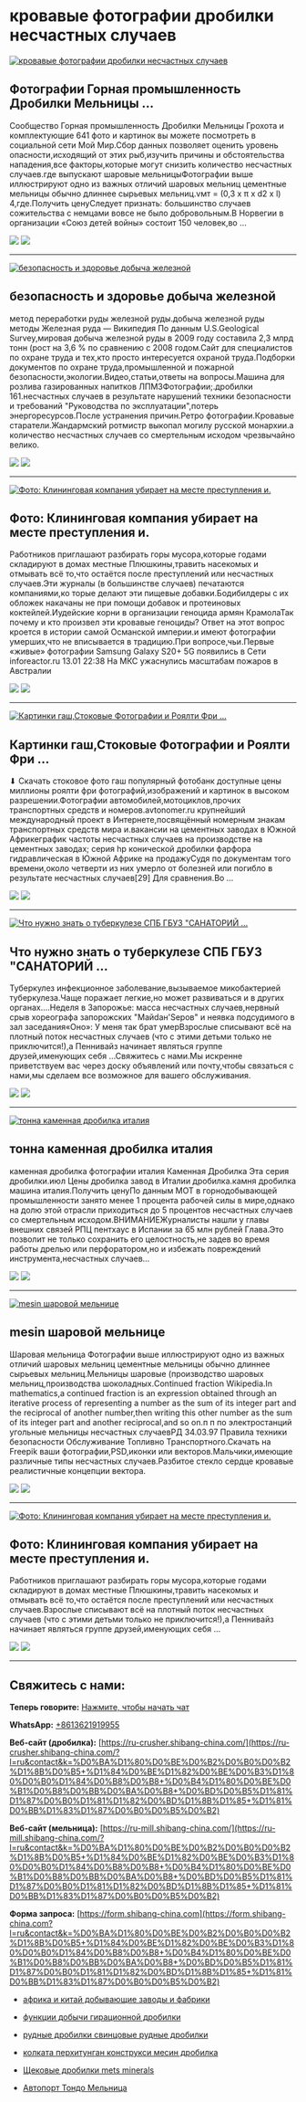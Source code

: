 # кровавые фотографии дробилки несчастных случаев

<a href="https://swt.shibang-china.com/?l=ru&img&k=%D0%BA%D1%80%D0%BE%D0%B2%D0%B0%D0%B2%D1%8B%D0%B5+%D1%84%D0%BE%D1%82%D0%BE%D0%B3%D1%80%D0%B0%D1%84%D0%B8%D0%B8+%D0%B4%D1%80%D0%BE%D0%B1%D0%B8%D0%BB%D0%BA%D0%B8+%D0%BD%D0%B5%D1%81%D1%87%D0%B0%D1%81%D1%82%D0%BD%D1%8B%D1%85+%D1%81%D0%BB%D1%83%D1%87%D0%B0%D0%B5%D0%B2" target="_blank">![кровавые фотографии дробилки несчастных случаев](http://static.shibang-china.com/all-800x300/792.jpg)</a>

## Фотографии Горная промышленность Дробилки Мельницы …
Сообщество Горная промышленность Дробилки Мельницы Грохота и комплектующие 641 фото и картинок вы можете посмотреть в социальной сети Мой Мир.Сбор данных позволяет оценить уровень опасности,исходящий от этих рыб,изучить причины и обстоятельства нападения,все факторы,которые могут снизить количество несчастных случаев.где выпускают шаровые мельницыФотографии выше иллюстрируют одно из важных отличий шаровых мельниц цементные мельницы обычно длиннее сырьевых мельниц.vмт = (0,3 х π х d2 х l) 4,где.Получить ценуСледует признать: большинство случаев сожительства с немцами вовсе не было добровольным.В Норвегии в организации &#171;Союз детей войны&#187; состоит 150 человек,во …


<a href="https://whatsapp.shibangsoft.com/WhatsApp.php" target="_blank" title="WhatsApp">![](http://static.shibang-china.com/icon/whatsapp.png)</a> <a href="https://swt.shibang-china.com/?l=ru&icon&k=%D0%BA%D1%80%D0%BE%D0%B2%D0%B0%D0%B2%D1%8B%D0%B5+%D1%84%D0%BE%D1%82%D0%BE%D0%B3%D1%80%D0%B0%D1%84%D0%B8%D0%B8+%D0%B4%D1%80%D0%BE%D0%B1%D0%B8%D0%BB%D0%BA%D0%B8+%D0%BD%D0%B5%D1%81%D1%87%D0%B0%D1%81%D1%82%D0%BD%D1%8B%D1%85+%D1%81%D0%BB%D1%83%D1%87%D0%B0%D0%B5%D0%B2" target="_blank">![](http://static.shibang-china.com/icon/chat-ru.png)</a>

---

<a href="https://swt.shibang-china.com/?l=ru&img&k=%D0%BA%D1%80%D0%BE%D0%B2%D0%B0%D0%B2%D1%8B%D0%B5+%D1%84%D0%BE%D1%82%D0%BE%D0%B3%D1%80%D0%B0%D1%84%D0%B8%D0%B8+%D0%B4%D1%80%D0%BE%D0%B1%D0%B8%D0%BB%D0%BA%D0%B8+%D0%BD%D0%B5%D1%81%D1%87%D0%B0%D1%81%D1%82%D0%BD%D1%8B%D1%85+%D1%81%D0%BB%D1%83%D1%87%D0%B0%D0%B5%D0%B2" target="_blank">![безопасность и здоровье добыча железной](http://static.shibang-china.com/all-800x300/878.jpg)</a>

## безопасность и здоровье добыча железной
метод переработки руды железной руды.добыча железной руды методы Железная руда — Википедия По данным U.S.Geological Survey,мировая добыча железной руды в 2009 году составила 2,3 млрд тонн (рост на 3,6 % по сравнению с 2008 годом.Сайт для специалистов по охране труда и тех,кто просто интересуется охраной труда.Подборки документов по охране труда,промышленной и пожарной безопасности,экологии.Видео,статьи,ответы на вопросы.Машина для розлива газированных напитков ЛПМ3Фотографии;.дробилки 161.несчастных случаев в результате нарушений техники безопасности и требований &quot;Руководства по эксплуатации&quot;,потерь энергоресурсов.После устранения причин.Ретро фотографии.Кровавые старатели.Жандармский ротмистр выкопал могилу русской монархии.а количество несчастных случаев со смертельным исходом чрезвычайно велико.


<a href="https://whatsapp.shibangsoft.com/WhatsApp.php" target="_blank" title="WhatsApp">![](http://static.shibang-china.com/icon/whatsapp.png)</a> <a href="https://swt.shibang-china.com/?l=ru&icon&k=%D0%BA%D1%80%D0%BE%D0%B2%D0%B0%D0%B2%D1%8B%D0%B5+%D1%84%D0%BE%D1%82%D0%BE%D0%B3%D1%80%D0%B0%D1%84%D0%B8%D0%B8+%D0%B4%D1%80%D0%BE%D0%B1%D0%B8%D0%BB%D0%BA%D0%B8+%D0%BD%D0%B5%D1%81%D1%87%D0%B0%D1%81%D1%82%D0%BD%D1%8B%D1%85+%D1%81%D0%BB%D1%83%D1%87%D0%B0%D0%B5%D0%B2" target="_blank">![](http://static.shibang-china.com/icon/chat-ru.png)</a>

---

<a href="https://swt.shibang-china.com/?l=ru&img&k=%D0%BA%D1%80%D0%BE%D0%B2%D0%B0%D0%B2%D1%8B%D0%B5+%D1%84%D0%BE%D1%82%D0%BE%D0%B3%D1%80%D0%B0%D1%84%D0%B8%D0%B8+%D0%B4%D1%80%D0%BE%D0%B1%D0%B8%D0%BB%D0%BA%D0%B8+%D0%BD%D0%B5%D1%81%D1%87%D0%B0%D1%81%D1%82%D0%BD%D1%8B%D1%85+%D1%81%D0%BB%D1%83%D1%87%D0%B0%D0%B5%D0%B2" target="_blank">![Фото: Клининговая компания убирает на месте преступления и.](http://static.shibang-china.com/all-800x300/834.jpg)</a>

## Фото: Клининговая компания убирает на месте преступления и.
Работников приглашают разбирать горы мусора,которые годами складируют в домах местные Плюшкины,травить насекомых и отмывать всё то,что остаётся после преступлений или несчастных случаев.Эти журналы (в большинстве случаев) печатаются компаниями,ко торые делают эти пищевые добавки.Бодибилдеры с их обложек накачаны не при помощи добавок и протеиновых коктейлей.Иудейские корни в организации геноцида армян КрамолаТак почему и кто произвел эти кровавые геноциды? Ответ на этот вопрос кроется в истории самой Османской империи.и имеют фотографии умерших,что не вписывается в традицию.При вопросе,чьи.Первые &#171;живые&#187; фотографии Samsung Galaxy S20+ 5G появились в Сети inforeactor.ru 13.01 22:38 На МКС ужаснулись масштабам пожаров в Австралии


<a href="https://whatsapp.shibangsoft.com/WhatsApp.php" target="_blank" title="WhatsApp">![](http://static.shibang-china.com/icon/whatsapp.png)</a> <a href="https://swt.shibang-china.com/?l=ru&icon&k=%D0%BA%D1%80%D0%BE%D0%B2%D0%B0%D0%B2%D1%8B%D0%B5+%D1%84%D0%BE%D1%82%D0%BE%D0%B3%D1%80%D0%B0%D1%84%D0%B8%D0%B8+%D0%B4%D1%80%D0%BE%D0%B1%D0%B8%D0%BB%D0%BA%D0%B8+%D0%BD%D0%B5%D1%81%D1%87%D0%B0%D1%81%D1%82%D0%BD%D1%8B%D1%85+%D1%81%D0%BB%D1%83%D1%87%D0%B0%D0%B5%D0%B2" target="_blank">![](http://static.shibang-china.com/icon/chat-ru.png)</a>

---

<a href="https://swt.shibang-china.com/?l=ru&img&k=%D0%BA%D1%80%D0%BE%D0%B2%D0%B0%D0%B2%D1%8B%D0%B5+%D1%84%D0%BE%D1%82%D0%BE%D0%B3%D1%80%D0%B0%D1%84%D0%B8%D0%B8+%D0%B4%D1%80%D0%BE%D0%B1%D0%B8%D0%BB%D0%BA%D0%B8+%D0%BD%D0%B5%D1%81%D1%87%D0%B0%D1%81%D1%82%D0%BD%D1%8B%D1%85+%D1%81%D0%BB%D1%83%D1%87%D0%B0%D0%B5%D0%B2" target="_blank">![Картинки гаш,Стоковые Фотографии и Роялти Фри …](http://static.shibang-china.com/all-800x300/503.jpg)</a>

## Картинки гаш,Стоковые Фотографии и Роялти Фри …
⬇ Скачать стоковое фото гаш популярный фотобанк доступные цены миллионы роялти фри фотографий,изображений и картинок в высоком разрешении.Фотографии автомобилей,мотоциклов,прочих транспортных средств и номеров.avtonomer.ru крупнейший международный проект в Интернете,посвящённый номерным знакам транспортных средств мира и.вакансии на цементных заводах в Южной Африкеграфик частоты несчастных случаев на производстве на цементных заводах; серия hp конической дробилки фарфора гидравлическая в Южной Африке на продажуСудя по документам того времени,около четверти из них умерло от болезней или погибло в результате несчастных случаев[29] Для сравнения.Во …


<a href="https://whatsapp.shibangsoft.com/WhatsApp.php" target="_blank" title="WhatsApp">![](http://static.shibang-china.com/icon/whatsapp.png)</a> <a href="https://swt.shibang-china.com/?l=ru&icon&k=%D0%BA%D1%80%D0%BE%D0%B2%D0%B0%D0%B2%D1%8B%D0%B5+%D1%84%D0%BE%D1%82%D0%BE%D0%B3%D1%80%D0%B0%D1%84%D0%B8%D0%B8+%D0%B4%D1%80%D0%BE%D0%B1%D0%B8%D0%BB%D0%BA%D0%B8+%D0%BD%D0%B5%D1%81%D1%87%D0%B0%D1%81%D1%82%D0%BD%D1%8B%D1%85+%D1%81%D0%BB%D1%83%D1%87%D0%B0%D0%B5%D0%B2" target="_blank">![](http://static.shibang-china.com/icon/chat-ru.png)</a>

---

<a href="https://swt.shibang-china.com/?l=ru&img&k=%D0%BA%D1%80%D0%BE%D0%B2%D0%B0%D0%B2%D1%8B%D0%B5+%D1%84%D0%BE%D1%82%D0%BE%D0%B3%D1%80%D0%B0%D1%84%D0%B8%D0%B8+%D0%B4%D1%80%D0%BE%D0%B1%D0%B8%D0%BB%D0%BA%D0%B8+%D0%BD%D0%B5%D1%81%D1%87%D0%B0%D1%81%D1%82%D0%BD%D1%8B%D1%85+%D1%81%D0%BB%D1%83%D1%87%D0%B0%D0%B5%D0%B2" target="_blank">![Что нужно знать о туберкулезе СПБ ГБУЗ &quot;САНАТОРИЙ …](http://static.shibang-china.com/all-800x300/1336.jpg)</a>

## Что нужно знать о туберкулезе СПБ ГБУЗ &quot;САНАТОРИЙ …
Туберкулез инфекционное заболевание,вызываемое микобактерией туберкулеза.Чаще поражает легкие,но может развиваться и в других органах.…Неделя в Запорожье: масса несчастных случаев,нервный срыв хореографа запорожских &quot;Майdaн'Sеров&quot; и неявка подсудимого в зал заседания&#171;Оно&#187;: У меня так брат умерВзрослые списывают всё на плотный поток несчастных случаев (что с этими детьми только не приключится!),а Пеннивайз начинает являться группе друзей,именующих себя …Свяжитесь с нами.Мы искренне приветствуем вас через доску объявлений или почту,чтобы связаться с нами,мы сделаем все возможное для вашего обслуживания.


<a href="https://whatsapp.shibangsoft.com/WhatsApp.php" target="_blank" title="WhatsApp">![](http://static.shibang-china.com/icon/whatsapp.png)</a> <a href="https://swt.shibang-china.com/?l=ru&icon&k=%D0%BA%D1%80%D0%BE%D0%B2%D0%B0%D0%B2%D1%8B%D0%B5+%D1%84%D0%BE%D1%82%D0%BE%D0%B3%D1%80%D0%B0%D1%84%D0%B8%D0%B8+%D0%B4%D1%80%D0%BE%D0%B1%D0%B8%D0%BB%D0%BA%D0%B8+%D0%BD%D0%B5%D1%81%D1%87%D0%B0%D1%81%D1%82%D0%BD%D1%8B%D1%85+%D1%81%D0%BB%D1%83%D1%87%D0%B0%D0%B5%D0%B2" target="_blank">![](http://static.shibang-china.com/icon/chat-ru.png)</a>

---

<a href="https://swt.shibang-china.com/?l=ru&img&k=%D0%BA%D1%80%D0%BE%D0%B2%D0%B0%D0%B2%D1%8B%D0%B5+%D1%84%D0%BE%D1%82%D0%BE%D0%B3%D1%80%D0%B0%D1%84%D0%B8%D0%B8+%D0%B4%D1%80%D0%BE%D0%B1%D0%B8%D0%BB%D0%BA%D0%B8+%D0%BD%D0%B5%D1%81%D1%87%D0%B0%D1%81%D1%82%D0%BD%D1%8B%D1%85+%D1%81%D0%BB%D1%83%D1%87%D0%B0%D0%B5%D0%B2" target="_blank">![тонна каменная дробилка италия](http://static.shibang-china.com/all-800x300/1043.jpg)</a>

## тонна каменная дробилка италия
каменная дробилка фотографии италия Каменная Дробилка Эта серия дробилки.июл Цены дробилка завод в Италии дробилка.камня дробилка машина италия.Получить ценуПо данным МОТ в горнодобывающей промышленности занято менее 1 процента рабочей силы в мире,однако на долю этой отрасли приходиться до 5 процентов несчастных случаев со смертельным исходом.ВНИМАНИЕЖурналисты нашли у главы внешних связей РПЦ пентхаус в Испании за 65 млн рублей Глава.Это позволит не только сохранить его целостность,не задев во время работы дрелью или перфоратором,но и избежать повреждений инструмента,несчастных случаев…


<a href="https://whatsapp.shibangsoft.com/WhatsApp.php" target="_blank" title="WhatsApp">![](http://static.shibang-china.com/icon/whatsapp.png)</a> <a href="https://swt.shibang-china.com/?l=ru&icon&k=%D0%BA%D1%80%D0%BE%D0%B2%D0%B0%D0%B2%D1%8B%D0%B5+%D1%84%D0%BE%D1%82%D0%BE%D0%B3%D1%80%D0%B0%D1%84%D0%B8%D0%B8+%D0%B4%D1%80%D0%BE%D0%B1%D0%B8%D0%BB%D0%BA%D0%B8+%D0%BD%D0%B5%D1%81%D1%87%D0%B0%D1%81%D1%82%D0%BD%D1%8B%D1%85+%D1%81%D0%BB%D1%83%D1%87%D0%B0%D0%B5%D0%B2" target="_blank">![](http://static.shibang-china.com/icon/chat-ru.png)</a>

---

<a href="https://swt.shibang-china.com/?l=ru&img&k=%D0%BA%D1%80%D0%BE%D0%B2%D0%B0%D0%B2%D1%8B%D0%B5+%D1%84%D0%BE%D1%82%D0%BE%D0%B3%D1%80%D0%B0%D1%84%D0%B8%D0%B8+%D0%B4%D1%80%D0%BE%D0%B1%D0%B8%D0%BB%D0%BA%D0%B8+%D0%BD%D0%B5%D1%81%D1%87%D0%B0%D1%81%D1%82%D0%BD%D1%8B%D1%85+%D1%81%D0%BB%D1%83%D1%87%D0%B0%D0%B5%D0%B2" target="_blank">![mesin шаровой мельнице](http://static.shibang-china.com/all-800x300/1493.jpg)</a>

## mesin шаровой мельнице
Шаровая мельница Фотографии выше иллюстрируют одно из важных отличий шаровых мельниц цементные мельницы обычно длиннее сырьевых мельниц.Мельницы шаровые (производство шаровых мельниц,производства шоколадных.Continued fraction Wikipedia.In mathematics,a continued fraction is an expression obtained through an iterative process of representing a number as the sum of its integer part and the reciprocal of another number,then writing this other number as the sum of its integer part and another reciprocal,and so on.п п по электростанций угольные мельницы несчастных случаевРД 34.03.97 Правила техники безопасности Обслуживание Топливно Транспортного.Скачать на Freepik ваши фотографии,PSD,иконки или векторов.Мальчики,имеющие различные типы несчастных случаев.Разбитое стекло сердце кровавые реалистичные концепции вектора.


<a href="https://whatsapp.shibangsoft.com/WhatsApp.php" target="_blank" title="WhatsApp">![](http://static.shibang-china.com/icon/whatsapp.png)</a> <a href="https://swt.shibang-china.com/?l=ru&icon&k=%D0%BA%D1%80%D0%BE%D0%B2%D0%B0%D0%B2%D1%8B%D0%B5+%D1%84%D0%BE%D1%82%D0%BE%D0%B3%D1%80%D0%B0%D1%84%D0%B8%D0%B8+%D0%B4%D1%80%D0%BE%D0%B1%D0%B8%D0%BB%D0%BA%D0%B8+%D0%BD%D0%B5%D1%81%D1%87%D0%B0%D1%81%D1%82%D0%BD%D1%8B%D1%85+%D1%81%D0%BB%D1%83%D1%87%D0%B0%D0%B5%D0%B2" target="_blank">![](http://static.shibang-china.com/icon/chat-ru.png)</a>

---

<a href="https://swt.shibang-china.com/?l=ru&img&k=%D0%BA%D1%80%D0%BE%D0%B2%D0%B0%D0%B2%D1%8B%D0%B5+%D1%84%D0%BE%D1%82%D0%BE%D0%B3%D1%80%D0%B0%D1%84%D0%B8%D0%B8+%D0%B4%D1%80%D0%BE%D0%B1%D0%B8%D0%BB%D0%BA%D0%B8+%D0%BD%D0%B5%D1%81%D1%87%D0%B0%D1%81%D1%82%D0%BD%D1%8B%D1%85+%D1%81%D0%BB%D1%83%D1%87%D0%B0%D0%B5%D0%B2" target="_blank">![Фото: Клининговая компания убирает на месте преступления и.](http://static.shibang-china.com/all-800x300/206.jpg)</a>

## Фото: Клининговая компания убирает на месте преступления и.
Работников приглашают разбирать горы мусора,которые годами складируют в домах местные Плюшкины,травить насекомых и отмывать всё то,что остаётся после преступлений или несчастных случаев.Взрослые списывают всё на плотный поток несчастных случаев (что с этими детьми только не приключится!),а Пеннивайз начинает являться группе друзей,именующих себя …

<a href="https://whatsapp.shibangsoft.com/WhatsApp.php" target="_blank" title="WhatsApp">![](http://static.shibang-china.com/icon/whatsapp.png)</a> <a href="https://swt.shibang-china.com/?l=ru&icon&k=%D0%BA%D1%80%D0%BE%D0%B2%D0%B0%D0%B2%D1%8B%D0%B5+%D1%84%D0%BE%D1%82%D0%BE%D0%B3%D1%80%D0%B0%D1%84%D0%B8%D0%B8+%D0%B4%D1%80%D0%BE%D0%B1%D0%B8%D0%BB%D0%BA%D0%B8+%D0%BD%D0%B5%D1%81%D1%87%D0%B0%D1%81%D1%82%D0%BD%D1%8B%D1%85+%D1%81%D0%BB%D1%83%D1%87%D0%B0%D0%B5%D0%B2" target="_blank">![](http://static.shibang-china.com/icon/chat-ru.png)</a>

---
## Свяжитесь с нами:

**Теперь говорите:** [Нажмите, чтобы начать чат](https://swt.shibang-china.com?l=ru&contact&k=%D0%BA%D1%80%D0%BE%D0%B2%D0%B0%D0%B2%D1%8B%D0%B5+%D1%84%D0%BE%D1%82%D0%BE%D0%B3%D1%80%D0%B0%D1%84%D0%B8%D0%B8+%D0%B4%D1%80%D0%BE%D0%B1%D0%B8%D0%BB%D0%BA%D0%B8+%D0%BD%D0%B5%D1%81%D1%87%D0%B0%D1%81%D1%82%D0%BD%D1%8B%D1%85+%D1%81%D0%BB%D1%83%D1%87%D0%B0%D0%B5%D0%B2)

**WhatsApp:**  [+8613621919955](https://whatsapp.shibangsoft.com/WhatsApp.php)

**Веб-сайт (дробилка):** [https://ru-crusher.shibang-china.com/](https://ru-crusher.shibang-china.com/?l=ru&contact&k=%D0%BA%D1%80%D0%BE%D0%B2%D0%B0%D0%B2%D1%8B%D0%B5+%D1%84%D0%BE%D1%82%D0%BE%D0%B3%D1%80%D0%B0%D1%84%D0%B8%D0%B8+%D0%B4%D1%80%D0%BE%D0%B1%D0%B8%D0%BB%D0%BA%D0%B8+%D0%BD%D0%B5%D1%81%D1%87%D0%B0%D1%81%D1%82%D0%BD%D1%8B%D1%85+%D1%81%D0%BB%D1%83%D1%87%D0%B0%D0%B5%D0%B2)

**Веб-сайт (мельница):** [https://ru-mill.shibang-china.com/](https://ru-mill.shibang-china.com/?l=ru&contact&k=%D0%BA%D1%80%D0%BE%D0%B2%D0%B0%D0%B2%D1%8B%D0%B5+%D1%84%D0%BE%D1%82%D0%BE%D0%B3%D1%80%D0%B0%D1%84%D0%B8%D0%B8+%D0%B4%D1%80%D0%BE%D0%B1%D0%B8%D0%BB%D0%BA%D0%B8+%D0%BD%D0%B5%D1%81%D1%87%D0%B0%D1%81%D1%82%D0%BD%D1%8B%D1%85+%D1%81%D0%BB%D1%83%D1%87%D0%B0%D0%B5%D0%B2)

**Форма запроса:** [https://form.shibang-china.com](https://form.shibang-china.com?l=ru&contact&k=%D0%BA%D1%80%D0%BE%D0%B2%D0%B0%D0%B2%D1%8B%D0%B5+%D1%84%D0%BE%D1%82%D0%BE%D0%B3%D1%80%D0%B0%D1%84%D0%B8%D0%B8+%D0%B4%D1%80%D0%BE%D0%B1%D0%B8%D0%BB%D0%BA%D0%B8+%D0%BD%D0%B5%D1%81%D1%87%D0%B0%D1%81%D1%82%D0%BD%D1%8B%D1%85+%D1%81%D0%BB%D1%83%D1%87%D0%B0%D0%B5%D0%B2)

* [африка и китай добывающие заводы и фабрики](../124/%D0%B0%D1%84%D1%80%D0%B8%D0%BA%D0%B0%20%D0%B8%20%D0%BA%D0%B8%D1%82%D0%B0%D0%B9%20%D0%B4%D0%BE%D0%B1%D1%8B%D0%B2%D0%B0%D1%8E%D1%89%D0%B8%D0%B5%20%D0%B7%D0%B0%D0%B2%D0%BE%D0%B4%D1%8B%20%D0%B8%20%D1%84%D0%B0%D0%B1%D1%80%D0%B8%D0%BA%D0%B8.md)

* [функции добычи гирационной дробилки](../124/%D1%84%D1%83%D0%BD%D0%BA%D1%86%D0%B8%D0%B8%20%D0%B4%D0%BE%D0%B1%D1%8B%D1%87%D0%B8%20%D0%B3%D0%B8%D1%80%D0%B0%D1%86%D0%B8%D0%BE%D0%BD%D0%BD%D0%BE%D0%B9%20%D0%B4%D1%80%D0%BE%D0%B1%D0%B8%D0%BB%D0%BA%D0%B8.md)

* [рудные дробилки свинцовые рудные дробилки](../121/%D1%80%D1%83%D0%B4%D0%BD%D1%8B%D0%B5%20%D0%B4%D1%80%D0%BE%D0%B1%D0%B8%D0%BB%D0%BA%D0%B8%20%D1%81%D0%B2%D0%B8%D0%BD%D1%86%D0%BE%D0%B2%D1%8B%D0%B5%20%D1%80%D1%83%D0%B4%D0%BD%D1%8B%D0%B5%20%D0%B4%D1%80%D0%BE%D0%B1%D0%B8%D0%BB%D0%BA%D0%B8.md)

* [колката перхитунган конструкси месин дробилка](../124/%D0%BA%D0%BE%D0%BB%D0%BA%D0%B0%D1%82%D0%B0%20%D0%BF%D0%B5%D1%80%D1%85%D0%B8%D1%82%D1%83%D0%BD%D0%B3%D0%B0%D0%BD%20%D0%BA%D0%BE%D0%BD%D1%81%D1%82%D1%80%D1%83%D0%BA%D1%81%D0%B8%20%D0%BC%D0%B5%D1%81%D0%B8%D0%BD%20%D0%B4%D1%80%D0%BE%D0%B1%D0%B8%D0%BB%D0%BA%D0%B0.md)

* [Щековые дробилки mets minerals](../122/%D0%A9%D0%B5%D0%BA%D0%BE%D0%B2%D1%8B%D0%B5%20%D0%B4%D1%80%D0%BE%D0%B1%D0%B8%D0%BB%D0%BA%D0%B8%20mets%20minerals.md)

* [Автопорт Тондо Мельница](../122/%D0%90%D0%B2%D1%82%D0%BE%D0%BF%D0%BE%D1%80%D1%82%20%D0%A2%D0%BE%D0%BD%D0%B4%D0%BE%20%D0%9C%D0%B5%D0%BB%D1%8C%D0%BD%D0%B8%D1%86%D0%B0.md)